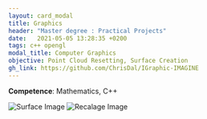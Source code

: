 ```yaml
---
layout: card_modal
title: Graphics
header: "Master degree : Practical Projects"
date:   2021-05-05 13:28:35 +0200
tags: c++ opengl
modal_title: Computer Graphics
objective: Point Cloud Resetting, Surface Creation
gh_link: https://github.com/ChrisDal/IGraphic-IMAGINE
---
```


__Competence__: Mathematics, C++ 

![Surface Image]({{site.baseurl}}/images/06.PNG "Result Image")
![Recalage Image]({{site.baseurl}}/images/03.PNG "Result Image")

